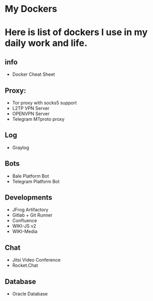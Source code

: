 # My Dockers
Here is list of dockers I use in my daily work and life.
===========
## info
- Docker Cheat Sheet

## Proxy:
- Tor proxy with socks5 support
- L2TP VPN Server
- OPENVPN Server
- Telegram MTproto proxy

## Log
- Graylog

## Bots
- Bale Platform Bot
- Telegram Platform Bot

## Developments
- JFrog Artifactory
- Gitlab + Git Runner
- Confluence
- WIKI-JS v2
- WIKI-Media


## Chat
- Jitsi Video Conference
- Rocket.Chat


## Database
- Oracle Database